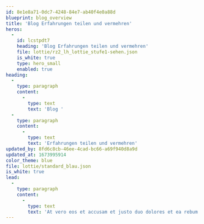 ```yaml
---
id: 8e1e8a71-0dc7-4248-84e7-ab40f4e0a88d
blueprint: blog_overview
title: 'Blog Erfahrungen teilen und vermehren'
heros:
  -
    id: lcstpdt7
    heading: 'Blog Erfahrungen teilen und vermehren'
    file: lottie/rz2_lh_lottie_stufe1-sehen.json
    is_white: true
    type: hero_small
    enabled: true
heading:
  -
    type: paragraph
    content:
      -
        type: text
        text: 'Blog '
  -
    type: paragraph
    content:
      -
        type: text
        text: 'Erfahrungen teilen und vermehren'
updated_by: 8fd6c8cb-46ee-4cad-bc66-a69f940d8a9d
updated_at: 1673995914
color_theme: blue
file: lottie/standard_blau.json
is_white: true
lead:
  -
    type: paragraph
    content:
      -
        type: text
        text: 'At vero eos et accusam et justo duo dolores et ea rebum. Stet clita kasd gubergren, no sea takimata sanctus.'
---
```

